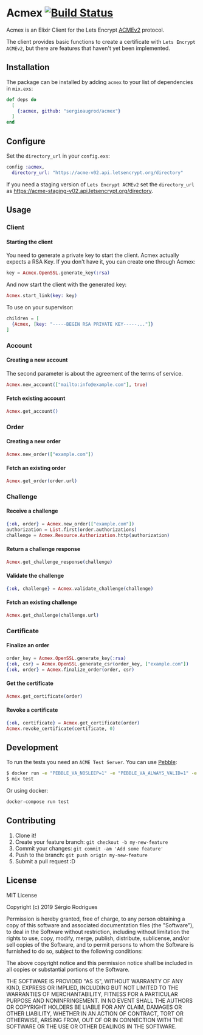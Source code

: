 # Acmex [![Build Status](https://travis-ci.org/sergioaugrod/acmex.svg?branch=master)](https://travis-ci.org/sergioaugrod/acmex)

Acmex is an Elixir Client for the Lets Encrypt [ACMEv2](https://github.com/ietf-wg-acme/acme) protocol.

The client provides basic functions to create a certificate with `Lets Encrypt ACMEv2`, but there are features that haven't yet been implemented.

## Installation

The package can be installed by adding `acmex` to your list of dependencies in `mix.exs`:

```elixir
def deps do
  [
    {:acmex, github: "sergioaugrod/acmex"}
  ]
end
```

## Configure

Set the `directory_url` in your `config.exs`:

```elixir
config :acmex,
  directory_url: "https://acme-v02.api.letsencrypt.org/directory"
```

If you need a staging version of `Lets Encrypt ACMEv2` set the `directory_url` as https://acme-staging-v02.api.letsencrypt.org/directory.

## Usage

### Client

#### Starting the client

You need to generate a private key to start the client. Acmex actually expects a RSA Key.
If you don't have it, you can create one through Acmex:

```elixir
key = Acmex.OpenSSL.generate_key(:rsa)
```

And now start the client with the generated key:

```elixir
Acmex.start_link(key: key)
```

To use on your supervisor:

```elixir
children = [
  {Acmex, [key: "-----BEGIN RSA PRIVATE KEY-----..."]}
]
```

### Account

#### Creating a new account

The second parameter is about the agreement of the terms of service.

```elixir
Acmex.new_account(["mailto:info@example.com"], true)
```

#### Fetch existing account

```elixir
Acmex.get_account()
```

### Order

#### Creating a new order

```elixir
Acmex.new_order(["example.com"])
```

#### Fetch an existing order

```elixir
Acmex.get_order(order.url)
```

### Challenge

#### Receive a challenge

```elixir
{:ok, order} = Acmex.new_order(["example.com"])
authorization = List.first(order.authorizations)
challenge = Acmex.Resource.Authorization.http(authorization)
```

#### Return a challenge response

```elixir
Acmex.get_challenge_response(challenge)
```

#### Validate the challenge

```elixir
{:ok, challenge} = Acmex.validate_challenge(challenge)
```

#### Fetch an existing challenge

```elixir
Acmex.get_challenge(challenge.url)
```

### Certificate

#### Finalize an order

```elixir
order_key = Acmex.OpenSSL.generate_key(:rsa)
{:ok, csr} = Acmex.OpenSSL.generate_csr(order_key, ["example.com"])
{:ok, order} = Acmex.finalize_order(order, csr)
```

#### Get the certificate

```elixir
Acmex.get_certificate(order)
```

#### Revoke a certificate

```elixir
{:ok, certificate} = Acmex.get_certificate(order)
Acmex.revoke_certificate(certificate, 0)
```

## Development

To run the tests you need an `ACME Test Server`. You can use [Pebble](https://github.com/letsencrypt/pebble):

```bash
$ docker run -e "PEBBLE_VA_NOSLEEP=1" -e "PEBBLE_VA_ALWAYS_VALID=1" -e "PEBBLE_WFE_NONCEREJECT=0" -p 14000:14000 letsencrypt/pebble
$ mix test
```

Or using docker:

```bash
docker-compose run test
```

## Contributing

1. Clone it!
2. Create your feature branch: `git checkout -b my-new-feature`
3. Commit your changes: `git commit -am 'Add some feature'`
4. Push to the branch: `git push origin my-new-feature`
5. Submit a pull request :D

## License

MIT License

Copyright (c) 2019 Sérgio Rodrigues

Permission is hereby granted, free of charge, to any person obtaining a copy
of this software and associated documentation files (the "Software"), to deal
in the Software without restriction, including without limitation the rights
to use, copy, modify, merge, publish, distribute, sublicense, and/or sell
copies of the Software, and to permit persons to whom the Software is
furnished to do so, subject to the following conditions:

The above copyright notice and this permission notice shall be included in all
copies or substantial portions of the Software.

THE SOFTWARE IS PROVIDED "AS IS", WITHOUT WARRANTY OF ANY KIND, EXPRESS OR
IMPLIED, INCLUDING BUT NOT LIMITED TO THE WARRANTIES OF MERCHANTABILITY,
FITNESS FOR A PARTICULAR PURPOSE AND NONINFRINGEMENT. IN NO EVENT SHALL THE
AUTHORS OR COPYRIGHT HOLDERS BE LIABLE FOR ANY CLAIM, DAMAGES OR OTHER
LIABILITY, WHETHER IN AN ACTION OF CONTRACT, TORT OR OTHERWISE, ARISING FROM,
OUT OF OR IN CONNECTION WITH THE SOFTWARE OR THE USE OR OTHER DEALINGS IN THE
SOFTWARE.

